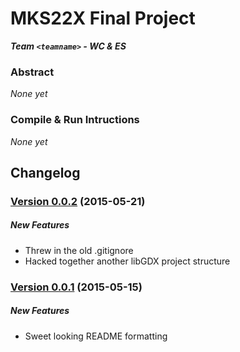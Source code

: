 # MKS22X Final Project
**_Team `<teamname>` - WC & ES_**

### Abstract
_None yet_

### Compile & Run Intructions
_None yet_


## Changelog

### [Version 0.0.2](#) (2015-05-21)

##### New Features
  - Threw in the old .gitignore
  - Hacked together another libGDX project structure

### [Version 0.0.1](https://github.com/backfrip/MKS22X-Final-Project/commit/4593b59ec9c0b2b9b07c94e44430c47f8f78822c) (2015-05-15)

##### New Features
  - Sweet looking README formatting
